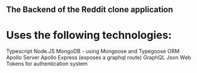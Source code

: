 ## The Backend of the Reddit clone application

# Uses the following technologies:
Typescript
Node.JS
MongoDB - using Mongoose and Typegoose ORM
Apollo Server
Apollo Express (exposes a graphql route)
GraphQL
Json Web Tokens for authentication system

